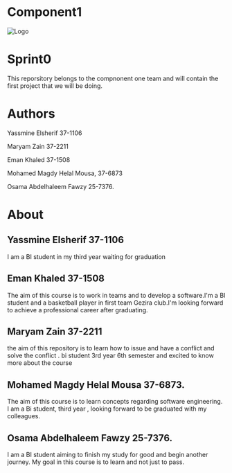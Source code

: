 # Component1

![Logo](http://c1espresso.co.nz/assets/craft_assets/logos/logo_black.png)

# Sprint0


This reporsitory belongs to the compnonent one team and will contain the first project that we will be doing.

# Authors 


Yassmine Elsherif 37-1106


Maryam Zain 37-2211


Eman Khaled 37-1508


Mohamed Magdy Helal Mousa, 37-6873


Osama Abdelhaleem Fawzy 25-7376.

# About

## Yassmine Elsherif 37-1106
I am a BI student in my third year waiting for graduation 


## Eman Khaled 37-1508 
The aim of this course is to work in teams and to develop a software.I'm a BI student and a basketball player in first team Gezira club.I'm looking forward to achieve a professional career after graduating.


## Maryam Zain 37-2211    
the aim of this repository is to learn how to issue and have a conflict and solve the conflict .
bi student 3rd year 6th semester and excited to know more about the course 


## Mohamed Magdy Helal Mousa 37-6873. 
The aim of this course is to learn concepts regarding software engineering.  I am a Bi student, third year , looking forward to be graduated with my colleagues. 


## Osama Abdelhaleem Fawzy 25-7376.
I am a BI student aiming to finish my study for good and begin another journey. My goal in this course is to learn and not just to pass.

